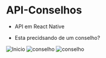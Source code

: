 # API-Conselhos

* API em React Native

* Esta precidsando de um conselho?

![Inicio](https://cdn.discordapp.com/attachments/1023038062030233650/1052474762263285760/tela1.png)
![conselho](https://cdn.discordapp.com/attachments/1023038062030233650/1052474762561073182/tela2.png)
![conselho](https://cdn.discordapp.com/attachments/1023038062030233650/1052474762846277722/tela3.png)

